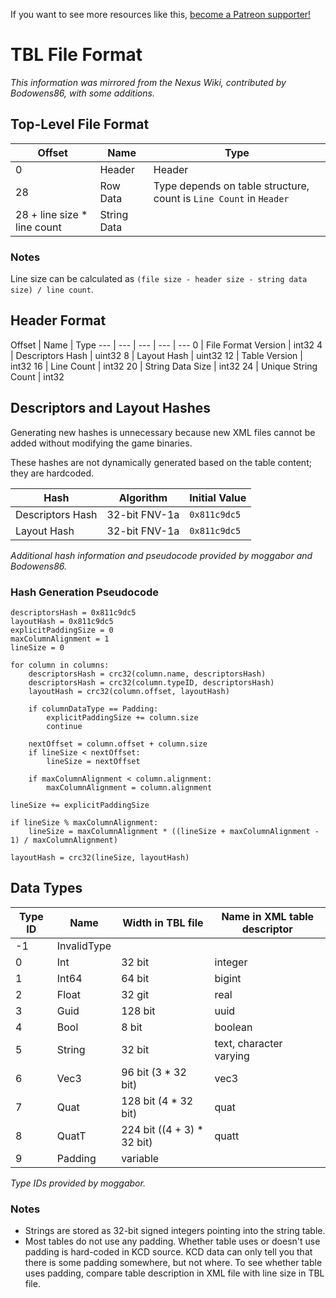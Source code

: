 <!-- TITLE: TBL File Format -->

If you want to see more resources like this, [become a Patreon supporter!](https://www.patreon.com/fireundubh) 

# TBL File Format
_This information was mirrored from the Nexus Wiki, contributed by Bodowens86, with some additions._

## Top-Level File Format

Offset | Name | Type
--- | --- | ---
0 | Header | Header
28 | Row Data | Type depends on table structure, count is `Line Count` in `Header`
28 + line size * line count | String Data |

### Notes

Line size can be calculated as `(file size - header size - string data size) / line count`.

## Header Format

Offset | Name | Type
--- | --- | --- | --- | ---
0 | File Format Version | int32
4 | Descriptors Hash | uint32
8 | Layout Hash | uint32
12 | Table Version | int32
16 | Line Count | int32
20 | String Data Size | int32
24 | Unique String Count | int32

## Descriptors and Layout Hashes

Generating new hashes is unnecessary because new XML files cannot be added without modifying the game binaries.

These hashes are not dynamically generated based on the table content; they are hardcoded.

Hash | Algorithm | Initial Value
--- | --- | ---
Descriptors Hash | 32-bit FNV-1a | `0x811c9dc5`
Layout Hash | 32-bit FNV-1a | `0x811c9dc5`

_Additional hash information and pseudocode provided by moggabor and Bodowens86._

### Hash Generation Pseudocode

```text
descriptorsHash = 0x811c9dc5
layoutHash = 0x811c9dc5
explicitPaddingSize = 0
maxColumnAlignment = 1
lineSize = 0

for column in columns:
	descriptorsHash = crc32(column.name, descriptorsHash)
	descriptorsHash = crc32(column.typeID, descriptorsHash)
	layoutHash = crc32(column.offset, layoutHash)

	if columnDataType == Padding:
		explicitPaddingSize += column.size
		continue

	nextOffset = column.offset + column.size
	if lineSize < nextOffset:
		lineSize = nextOffset

	if maxColumnAlignment < column.alignment:
		maxColumnAlignment = column.alignment

lineSize += explicitPaddingSize

if lineSize % maxColumnAlignment:
	lineSize = maxColumnAlignment * ((lineSize + maxColumnAlignment - 1) / maxColumnAlignment)

layoutHash = crc32(lineSize, layoutHash)
```

## Data Types

Type ID | Name | Width in TBL file | Name in XML table descriptor
--- | --- | --- | ---
-1 | InvalidType | |
0 | Int | 32 bit | integer
1 | Int64 | 64 bit | bigint
2 | Float | 32 git | real
3 | Guid | 128 bit | uuid
4 | Bool | 8 bit | boolean
5 | String | 32 bit | text, character varying
6 | Vec3 | 96 bit (3 * 32 bit) | vec3
7 | Quat | 128 bit (4 * 32 bit) | quat
8 | QuatT | 224 bit ((4 + 3) * 32 bit) | quatt
9 | Padding | variable | 

_Type IDs provided by moggabor._

### Notes

* Strings are stored as 32-bit signed integers pointing into the string table​.
* Most tables do not use any padding. Whether table uses or doesn't use padding is hard-coded in KCD source. KCD data can only tell you that there is some padding somewhere, but not where. To see whether table uses padding, compare table description in XML file with line size in TBL file.